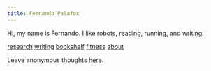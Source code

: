 ```yaml
---
title: Fernando Palafox
---
```


Hi, my name is Fernando. I like robots, reading, running, and writing.

[research](research.md)
[writing](writing)
[bookshelf](bookshelf.md)
[fitness](fitness.md)
[about](about.md)

Leave anonymous thoughts [here](https://forms.gle/ZF31PFQEHVKtGWuE6).